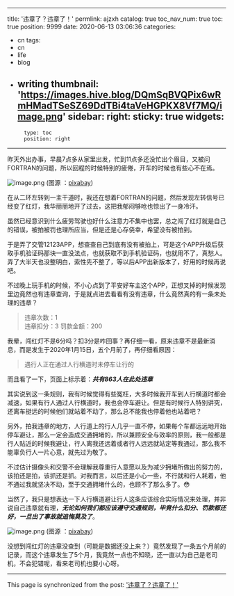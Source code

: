 
---
title: '违章了？违章了！'
permlink: ajzxh
catalog: true
toc_nav_num: true
toc: true
position: 9999
date: 2020-06-13 03:06:36
categories:
- cn
tags:
- cn
- life
- blog
- writing
thumbnail: 'https://images.hive.blog/DQmSqBVQPix6wRmHMadTSeSZ69DdTBi4taVeHGPKX8Vf7MQ/image.png'
sidebar:
    right:
        sticky: true
widgets:
    -
        type: toc
        position: right
---


昨天外出办事，早晨7点多从家里出发，忙到11点多还没忙出个眉目，又被问FORTRAN的问题，所以回程的时候特别的疲倦，开车的时候也有些心不在焉。


![image.png](https://images.hive.blog/DQmSqBVQPix6wRmHMadTSeSZ69DdTBi4taVeHGPKX8Vf7MQ/image.png)
(图源 ：[pixabay](https://pixabay.com/))

在从二环左转到一主干道时，我还在想着FORTRAN的问题，然后发现左转信号已经变了红灯，我华丽丽地开了过去，这把我郁闷够呛也惊出了一身冷汗。

虽然已经意识到什么疲劳驾驶也好什么注意力不集中也罢，总之闯了红灯就是自己的错误，被拍被罚也理所应当，但是还是心存侥幸，希望没有被拍到。

于是弄了交管12123APP，想查查自己到底有没有被拍上，可是这个APP升级后获取手机验证码那块一直没法点，也就获取不到手机验证码，也就用不了，真愁人。弄了大半天也没整明白，索性先不整了，等以后APP出新版本了，好用的时候再说吧。

不过晚上玩手机的时候，不小心点到了平安好车主这个APP，正想叉掉的时候发现里边竟然也有违章查询，于是就点进去看看有没有违章，什么竟然真的有一条未处理的违章？

>违章次数：1   
>违章扣分：3
>罚款金额：200

我晕，闯红灯不是6分吗？扣3分是咋回事？再仔细一看，原来违章不是最新消息，而是发生于2020年1月15日，五个月前了，再仔细看原因：
>遇行人正在通过人行横道时未停车让行的

而且看了一下，页面上标示着：***共有863人在此处违章***

其实说到这一条规则，我有时候觉得有些冤枉，大多时候我开车到人行横道时都会减速，如果有行人通过人行横道时，我也会停车避让。但是有时候行人特别讲究，还离车挺远的时候他们就站着不动了，那么总不能我也停着他也站着吧？

另外，拍我违章的地方，人行道上的行人几乎一直不停，如果每个车都远远地开始停车避让，那么一定会造成交通拥堵的，所以兼顾安全与效率的原则，我一般都是行人贴近的时候我避让，行人离我还远着或者行人远远就站定等我通过，那么我不能辜负行人一片心意，就先过为敬了。

不过估计摄像头和交警不会理解我尊重行人意愿以及为减少拥堵所做出的努力的，该拍还是拍，该抓还是抓。对我而言，以后还是小心一些，不行就和行人耗着，他不通过我就坚决不动，至于交通拥堵什么的，也顾不了那么多了。😳

当然了，我只是想表达一下人行横道避让行人这条应该综合实际情况来处理，并非说自己违章就有理，***无论如何我们都应该遵守交通规则，毕竟什么扣分、罚款都还好，一旦出了事故就追悔莫及了***。


![image.png](https://images.hive.blog/DQmU8Cydm6RuVJzBeXUmwiPJcQQK11C2bym7qMRzZy9Sq2o/image.png)
(图源 ：[pixabay](https://pixabay.com/))

没想到闯红灯的违章没查到（可能是数据还没上来？）竟然发现了一条五个月前的记录，而这个违章发生了5个月，我竟然一点也不知晓，还一直以为自己是老司机，不会犯错呢，看来老司机也要小心呀。

- - -

This page is synchronized from the post: ['违章了？违章了！'](https://steemit.com/@oflyhigh/ajzxh)

